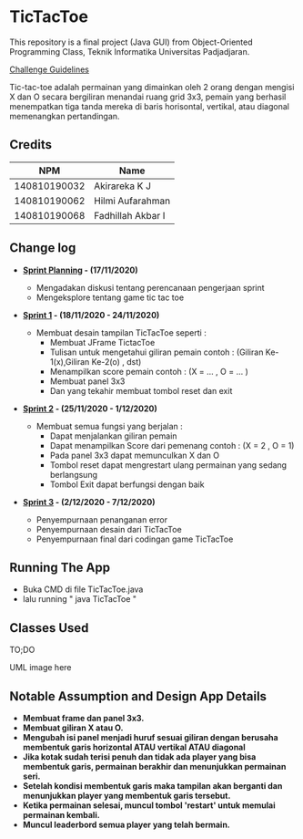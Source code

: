 # TicTacToe

This repository is a final project (Java GUI) from Object-Oriented Programming Class, Teknik Informatika Universitas Padjadjaran. 

[Challenge Guidelines](challenge-guideline.md)

Tic-tac-toe adalah permainan yang dimainkan oleh 2 orang dengan mengisi X dan O secara bergiliran menandai ruang grid 3x3, pemain yang berhasil menempatkan tiga tanda mereka di baris horisontal, vertikal, atau diagonal memenangkan pertandingan.

## Credits
| NPM           | Name        |
| ------------- |-------------|
| 140810190032  | Akirareka K J    |
| 140810190062  | Hilmi Aufarahman    |
| 140810190068  | Fadhillah Akbar I |

## Change log
- **[Sprint Planning](changelog/sprint-planning.md) - (17/11/2020)** 
   - Mengadakan diskusi tentang perencanaan pengerjaan sprint
   - Mengeksplore tentang game tic tac toe

- **[Sprint 1](changelog/sprint-1.md) - (18/11/2020 - 24/11/2020)** 
   - Membuat desain tampilan TicTacToe seperti :
     - Membuat JFrame TictacToe
     - Tulisan untuk mengetahui giliran pemain contoh : (Giliran Ke-1(x),Giliran Ke-2(o) , dst)
     - Menampilkan score pemain contoh : (X = … , O = … )
     - Membuat panel 3x3
     - Dan yang tekahir membuat tombol reset dan exit

- **[Sprint 2](changelog/sprint-2.md) - (25/11/2020 - 1/12/2020)** 
   - Membuat semua fungsi yang berjalan :
     - Dapat menjalankan giliran pemain
     - Dapat menampilkan Score dari pemenang contoh : (X = 2 , O = 1)
     - Pada panel 3x3 dapat memunculkan X dan O
     - Tombol reset dapat mengrestart ulang permainan yang sedang berlangsung
     - Tombol Exit dapat berfungsi dengan baik

   
- **[Sprint 3](changelog/sprint-3.md) - (2/12/2020 - 7/12/2020)** 
   - Penyempurnaan penanganan error
   - Penyempurnaan desain dari TicTacToe
   - Penyempurnaan final dari codingan game TicTacToe


## Running The App

- Buka CMD di file TicTacToe.java
- lalu running " java TicTacToe "

## Classes Used

TO;DO

UML image here

## Notable Assumption and Design App Details
- **Membuat frame dan panel 3x3.**
- **Membuat giliran X atau O.**
- **Mengubah isi panel menjadi huruf sesuai giliran dengan berusaha membentuk garis horizontal ATAU vertikal ATAU diagonal**
- **Jika kotak sudah terisi penuh dan tidak ada player yang bisa membentuk garis, permainan berakhir dan menunjukkan permainan seri.**
- **Setelah kondisi membentuk garis maka tampilan akan berganti dan menunjukkan player yang membentuk garis tersebut.**
- **Ketika permainan selesai, muncul tombol 'restart' untuk memulai permainan kembali.**
- **Muncul leaderbord semua player yang telah bermain.**
